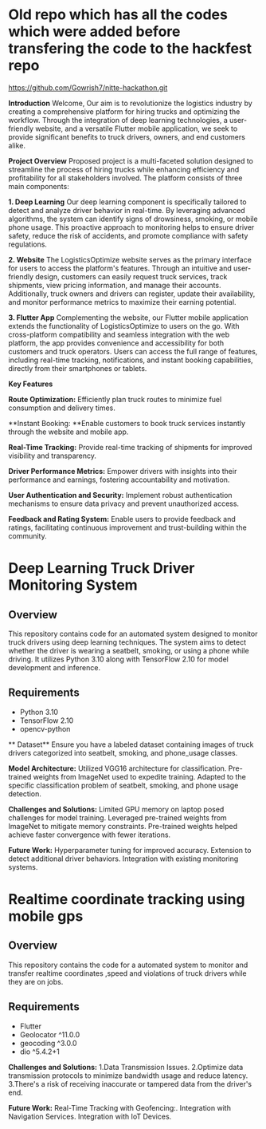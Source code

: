 # Old repo which has all the codes which were added before transfering the code to the hackfest repo

https://github.com/Gowrish7/nitte-hackathon.git

**Introduction**
Welcome, Our aim is to revolutionize the logistics industry by creating a comprehensive platform for hiring trucks and optimizing the workflow. Through the integration of deep learning technologies, a user-friendly website, and a versatile Flutter mobile application, we seek to provide significant benefits to truck drivers, owners, and end customers alike.

**Project Overview**
Proposed project  is a multi-faceted solution designed to streamline the process of hiring trucks while enhancing efficiency and profitability for all stakeholders involved. The platform consists of three main components:

**1. Deep Learning**
Our deep learning component is specifically tailored to detect and analyze driver behavior in real-time. By leveraging advanced algorithms, the system can identify signs of drowsiness, smoking, or mobile phone usage. This proactive approach to monitoring helps to ensure driver safety, reduce the risk of accidents, and promote compliance with safety regulations.

**2. Website**
The LogisticsOptimize website serves as the primary interface for users to access the platform's features. Through an intuitive and user-friendly design, customers can easily request truck services, track shipments, view pricing information, and manage their accounts. Additionally, truck owners and drivers can register, update their availability, and monitor performance metrics to maximize their earning potential.

**3. Flutter App**
Complementing the website, our Flutter mobile application extends the functionality of LogisticsOptimize to users on the go. With cross-platform compatibility and seamless integration with the web platform, the app provides convenience and accessibility for both customers and truck operators. Users can access the full range of features, including real-time tracking, notifications, and instant booking capabilities, directly from their smartphones or tablets.

**Key Features**

**Route Optimization:** Efficiently plan truck routes to minimize fuel consumption and delivery times.

**Instant Booking: **Enable customers to book truck services instantly through the website and mobile app.

**Real-Time Tracking:** Provide real-time tracking of shipments for improved visibility and transparency.

**Driver Performance Metrics:** Empower drivers with insights into their performance and earnings, fostering accountability and motivation.

**User Authentication and Security:** Implement robust authentication mechanisms to ensure data privacy and prevent unauthorized access.

**Feedback and Rating System:** Enable users to provide feedback and ratings, facilitating continuous improvement and trust-building within the community.




# Deep Learning Truck Driver Monitoring System

## Overview

This repository contains code for an automated system designed to monitor truck drivers using deep learning techniques. The system aims to detect whether the driver is wearing a seatbelt, smoking, or using a phone while driving. It utilizes Python 3.10 along with TensorFlow 2.10 for model development and inference.

## Requirements

- Python 3.10
- TensorFlow 2.10
- opencv-python

** Dataset**
   Ensure you have a labeled dataset containing images of truck drivers categorized into seatbelt, smoking, and phone_usage classes.
   
**Model Architecture:**
Utilized VGG16 architecture for classification.
Pre-trained weights from ImageNet used to expedite training.
Adapted to the specific classification problem of seatbelt, smoking, and phone usage detection.

**Challenges and Solutions:**
Limited GPU memory on laptop posed challenges for model training.
Leveraged pre-trained weights from ImageNet to mitigate memory constraints.
Pre-trained weights helped achieve faster convergence with fewer iterations.

**Future Work:**
Hyperparameter tuning for improved accuracy.
Extension to detect additional driver behaviors.
Integration with existing monitoring systems.

# Realtime coordinate tracking using mobile gps

## Overview
This repository contains the code for a automated system to monitor and transfer realtime coordinates ,speed and violations  of truck drivers while they are on jobs.

## Requirements
- Flutter
- Geolocator ^11.0.0
- geocoding ^3.0.0
- dio ^5.4.2+1

**Challenges and Solutions:**
1.Data Transmission Issues.
2.Optimize data transmission protocols to minimize bandwidth usage and reduce latency. 
3.There's a risk of receiving inaccurate or tampered data from the driver's end.

**Future Work:**
Real-Time Tracking with Geofencing:.
Integration with Navigation Services.
Integration with IoT Devices.
